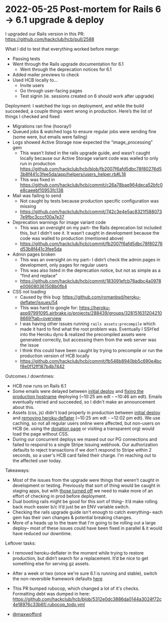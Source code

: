 # 2022-05-25 Post-mortem for Rails 6 -> 6.1 upgrade & deploy

I upgraded our Rails version in this PR: https://github.com/hackclub/hcb/pull/2588

What I did to test that everything worked before merge:
- Passing tests
- Went through the Rails upgrade documentation for 6.1
	- Went through the deprecation notices for 6.1
- Added mailer previews to check
- Used HCB locally to…
	- Invite users
	- Go through user-facing pages
	- Test signin (ie. sessions created on 6 should work after upgrade)

Deployment:
I watched the logs on deployment, and while the build succeeded, a couple things went wrong in production. Here’s the list of things I checked and fixed
- Migrations ran fine (hooray!)
- Queued jobs & watched logs to ensure regular jobs were sending fine (some were, but emails were failing)
- Logs showed Active Storage now expected the “image_processing” gem
	- This wasn’t listed in the rails upgrade guide, and wasn’t caught locally because our Active Storage variant code was walled to only run in production https://github.com/hackclub/hcb/blob/fb2007f6afd5dbc78f80276d53b8f441c3fee5da/app/helpers/users_helper.rb#L18
	- This was fixed in https://github.com/hackclub/hcb/commit/c26a78bae964deca52bfc0e8caeebf10953fc138
- Mail was failing to send
	- Not caught by tests because production specific configuration was missing
	- https://github.com/hackclub/hcb/commit/742c3e4e5ac8321f5880737e9fbc3cccf00a7e37
- Deprecation warnings for image variant code
	- This was an oversight on my part– the Rails deprecation list included this, but I didn’t see it. It wasn’t caught in development because the code was walled to production (mentioned above)
	- https://github.com/hackclub/hcb/commit/fb2007f6afd5dbc78f80276d53b8f441c3fee5da
- Admin pages broken
	- This was an oversight on my part– I didn’t check the admin pages in development, only pages for regular users
	- This was also listed in the deprecation notice, but not as simple as a “find and replace”
	- https://github.com/hackclub/hcb/commit/183091efcb78adbc4a0978e006080361508b0fb4
- CSS not loading
	- Caused by this bug: https://github.com/romanbsd/heroku-deflater/issues/54
	- This was hard to google for: https://heroku-app97991095.airbrake.io/projects/288439/groups/3281516312042108669?tab=overview
	- I was having other issues running `rails assets:precompile` which made it hard to find what the root problem was. Eventually I SSH’ed into the Heroku dyno & realized the precompiled assets were generated correctly, but accessing them from the web server was the issue
	- I think this could have been caught by trying to precompile or run the production version of HCB locally
	- https://github.com/hackclub/hcb/commit/fb548b8940bb5c690e4bcf8e0f12ff187b4b7442

Outcomes / downtimes:
- HCB now runs on Rails 6.1
- Some emails were delayed between [initial deploy](https://github.com/hackclub/hcb/commit/c4835b0520a74e02ca748fbf9693e35d08b2360e) and [fixing the production hostname](https://github.com/hackclub/hcb/commit/742c3e4e5ac8321f5880737e9fbc3cccf00a7e37) deploying (~10:25 am edt - ~10:46 am edt). Emails eventually retried and succeeded, so I didn't make an announcement about this.
- Assets (css, js) didn't load properly in production between [initial deploy](https://github.com/hackclub/hcb/commit/c4835b0520a74e02ca748fbf9693e35d08b2360e) and [removing heroku-deflater](https://github.com/hackclub/hcb/commit/fb548b8940bb5c690e4bcf8e0f12ff187b4b7442) (~10:25 am edt - ~12:02 pm edt). We use caching, so not all regular users online were affected, but non-users on HCB (ie. using the [donation page](https://hcb.hackclub.com/donations/start/hq) or visiting a transparent org) would load the page without CSS.
- During our concurrent deploys we maxed out our PG connections and failed to respond to a single Stripe Issuing webhook. Our authorization defaults to reject transactions if we don't respond to Stripe within 2 seconds, so a user's HCB card failed their charge. I'm reaching out to the affected user today.

Takeaways:
- Most of the issues from the upgrade were things that weren’t caught in development or testing. Previously that sort of thing would be caught in staging apps, but with [those turned off](https://status.heroku.com/incidents/2413) we need to make more of an effort of checking in prod before deployment.
- Dual booting rails might be good for this sort of thing– it’d make rolling back much easier b/c it’d just be an ENV variable switch.
- Checking the rails upgrade guide isn't enough to catch everything– each gem has their own changes & potential breaking changes.
- More of a heads up to the team that I'm going to be rolling out a large deploy– most of these issues could have been fixed in parallel & it would have reduced our downtime.

Leftover tasks:
- I removed heroku-deflater in the moment while trying to restore production, but didn’t search for a replacement. It’d be nice to get something else for serving gz assets.
- After a week or two (once we're sure 6.1 is running and stable), switch the non-reversible framework defaults [here](https://github.com/hackclub/hcb/blob/5312e0dc3886da0144a3024f72c4e18976c33b6f/config/initializers/new_framework_defaults_6_1.rb#L22-L32)
- This PR bumped rubocop, which changed a lot of it's checks. Formatting debt was dumped in here: https://github.com/hackclub/hcb/blob/5312e0dc3886da0144a3024f72c4e18976c33b6f/.rubocop_todo.yml

- [@maxwofford](https://github.com/maxwofford)
